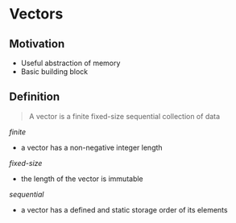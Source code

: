 # Vectors

## Motivation
- Useful abstraction of memory
- Basic building block

## Definition
> A vector is a finite fixed-size sequential collection of data

*finite*
  - a vector has a non-negative integer length

*fixed-size*
  - the length of the vector is immutable

*sequential*
  - a vector has a defined and static storage order of its elements
